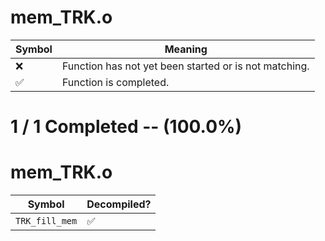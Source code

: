 # mem_TRK.o
| Symbol | Meaning 
| ------------- | ------------- 
| :x: | Function has not yet been started or is not matching. 
| :white_check_mark: | Function is completed. 


# 1 / 1 Completed -- (100.0%)
# mem_TRK.o
| Symbol | Decompiled? |
| ------------- | ------------- |
| `TRK_fill_mem` | :white_check_mark: |
